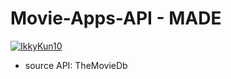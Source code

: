# Movie-Apps-API - MADE
[![IkkyKun10](https://circleci.com/gh/IkkyKun10/Movie-Apps-API.svg?style=shield)](https://circleci.com/gh/IkkyKun10/Movie-Apps-API)

- source API: TheMovieDb
